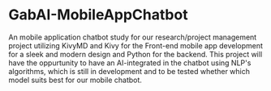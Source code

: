 # GabAI-MobileAppChatbot
An mobile application chatbot study for our research/project management project utilizing KivyMD and Kivy for the Front-end mobile app development for a sleek and modern design and Python for the backend. This project will have the oppurtunity to have an AI-integrated in the chatbot using NLP's algorithms, which is still in development and to be tested whether which model suits best for our mobile chatbot.
